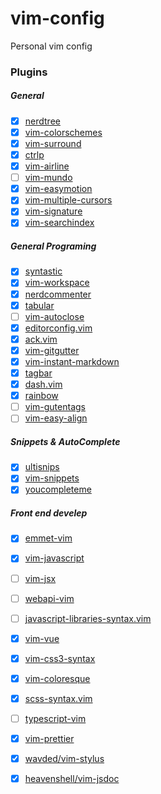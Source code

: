 # vim-config
Personal vim config

### Plugins

##### General
- [x] [nerdtree](https://github.com/scrooloose/nerdtree)
- [x] [vim-colorschemes](https://github.com/flazz/vim-colorschemes)
- [x] [vim-surround](https://github.com/tpope/vim-surround)
- [x] [ctrlp](https://github.com/kien/ctrlp.vim)
- [x] [vim-airline](https://github.com/vim-airline/vim-airline)
- [ ] [vim-mundo](https://github.com/simnalamburt/vim-mundo)
- [x] [vim-easymotion](https://github.com/easymotion/vim-easymotion)
- [x] [vim-multiple-cursors](https://github.com/terryma/vim-multiple-cursors)
- [x] [vim-signature](https://github.com/kshenoy/vim-signature)
- [x] [vim-searchindex](https://github.com/google/vim-searchindex)

##### General Programing
- [x] [syntastic](https://github.com/vim-syntastic/syntastic)
- [x] [vim-workspace](https://github.com/thaerkh/vim-workspace)
- [x] [nerdcommenter](https://github.com/scrooloose/nerdcommenter)
- [x] [tabular](https://github.com/godlygeek/tabular)
- [ ] [vim-autoclose](https://github.com/Townk/vim-autoclose)
- [x] [editorconfig.vim](https://github.com/editorconfig/editorconfig-vim)
- [x] [ack.vim](https://github.com/mileszs/ack.vim)
- [x] [vim-gitgutter](https://github.com/airblade/vim-gitgutter)
- [x] [vim-instant-markdown](https://github.com/suan/vim-instant-markdown)
- [x] [tagbar](https://github.com/majutsushi/tagbar)
- [x] [dash.vim](https://github.com/rizzatti/dash.vim)
- [x] [rainbow](https://github.com/oblitum/rainbow)
- [ ] [vim-gutentags](https://github.com/ludovicchabant/vim-gutentags)
- [ ] [vim-easy-align](https://github.com/junegunn/vim-easy-align)

##### Snippets & AutoComplete
- [x] [ultisnips](https://github.com/SirVer/ultisnips)
- [x] [vim-snippets](https://github.com/honza/vim-snippets)
- [x] [youcompleteme](https://github.com/ycm-core/YouCompleteMe)

##### Front end develep
- [x] [emmet-vim](https://github.com/mattn/emmet-vim)
- [x] [vim-javascript](https://github.com/pangloss/vim-javascript)
- [ ] [vim-jsx](https://github.com/mxw/vim-jsx)
- [ ] [webapi-vim](https://github.com/mattn/webapi-vim)
- [ ] [javascript-libraries-syntax.vim](https://github.com/othree/javascript-libraries-syntax.vim)
- [x] [vim-vue](https://github.com/posva/vim-vue)
- [x] [vim-css3-syntax](https://github.com/hail2u/vim-css3-syntax)
- [x] [vim-coloresque](https://github.com/gko/vim-coloresque)
- [x] [scss-syntax.vim](https://github.com/cakebaker/scss-syntax.vim)
- [ ] [typescript-vim](https://github.com/leafgarland/typescript-vim)
- [x] [vim-prettier](https://github.com/prettier/vim-prettier)
- [x] [wavded/vim-stylus](https://github.com/wavded/vim-stylus)
- [x] [heavenshell/vim-jsdoc](https://github.com/heavenshell/vim-jsdoc)

